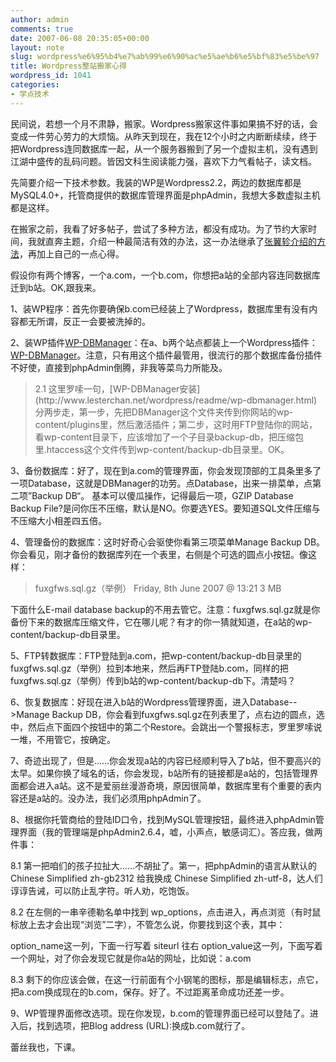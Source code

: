 ```yaml
---
author: admin
comments: true
date: 2007-06-08 20:35:05+00:00
layout: note
slug: wordpress%e6%95%b4%e7%ab%99%e6%90%ac%e5%ae%b6%e5%bf%83%e5%be%97
title: Wordpress整站搬家心得
wordpress_id: 1041
categories:
- 学点技术
---
```


民间说，若想一个月不肃静，搬家。Wordpress搬家这件事如果搞不好的话，会变成一件劳心劳力的大烦恼。从昨天到现在，我在12个小时之内断断续续，终于把Wordpress连同数据库一起，从一个服务器搬到了另一个虚拟主机，没有遇到江湖中盛传的乱码问题。皆因文科生阅读能力强，喜欢下力气看帖子，读文档。

先简要介绍一下技术参数。我装的WP是Wordpress2.2，两边的数据库都是MySQL4.0+，托管商提供的数据库管理界面是phpAdmin，我想大多数虚拟主机都是这样。

在搬家之前，我看了好多帖子，尝试了多种方法，都没有成功。为了节约大家时间，我就直奔主题，介绍一种最简洁有效的办法，这一办法继承了[张翼轸介绍的方法](http://blog.earlzhang.com/others/140/)，再加上自己的一点心得。

假设你有两个博客，一个a.com，一个b.com，你想把a站的全部内容连同数据库迁到b站。OK,跟我来。

1、装WP程序：首先你要确保b.com已经装上了Wordpress，数据库里有没有内容都无所谓，反正一会要被洗掉的。

2、装WP插件[WP-DBManager](http://www.lesterchan.net/wordpress/readme/wp-dbmanager.html)：在a、b两个站点都装上一个Wordpress插件：[WP-DBManager](http://www.lesterchan.net/wordpress/readme/wp-dbmanager.html)。注意，只有用这个插件最管用，很流行的那个数据库备份插件不好使，直接到phpAdmin倒腾，非我等菜鸟力所能及。





<blockquote>2.1 这里罗嗦一句，[WP-DBManager安装](http://www.lesterchan.net/wordpress/readme/wp-dbmanager.html)分两步走，第一步，先把DBManager这个文件夹传到你网站的wp-content/plugins里，然后激活插件；第二步，这时用FTP登陆你的网站，看wp-content目录下，应该增加了一个子目录backup-db，把压缩包里.htaccess这个文件传到wp-content/backup-db目录里。OK。</blockquote>





3、备份数据库：好了，现在到a.com的管理界面，你会发现顶部的工具条里多了一项Database，这就是DBManager的功劳。点Database，出来一排菜单，点第二项”Backup DB“。 基本可以傻瓜操作，记得最后一项，GZIP Database Backup File?是问你压不压缩，默认是NO。你要选YES。要知道SQL文件压缩与不压缩大小相差四五倍。

4、管理备份的数据库：这时好奇心会驱使你看第三项菜单Manage Backup DB。你会看见，刚才备份的数据库列在一个表里，右侧是个可选的圆点小按钮。像这样：





<blockquote>fuxgfws.sql.gz（举例）   Friday, 8th June 2007 @ 13:21	  3 MB</blockquote>





下面什么E-mail database backup的不用去管它。注意：fuxgfws.sql.gz就是你备份下来的数据库压缩文件，它在哪儿呢？有才的你一猜就知道，在a站的wp-content/backup-db目录里。

5、FTP转数据库：FTP登陆到a.com，把wp-content/backup-db目录里的fuxgfws.sql.gz（举例）拉到本地来，然后再FTP登陆b.com，同样的把fuxgfws.sql.gz（举例）传到b站的wp-content/backup-db下。清楚吗？

6、恢复数据库：好现在进入b站的Wordpress管理界面，进入Database-->Manage Backup DB，你会看到fuxgfws.sql.gz在列表里了，点右边的圆点，选中，然后点下面四个按钮中的第二个Restore。会跳出一个警报标志，罗里罗嗦说一堆，不用管它，按确定。

7、奇迹出现了，但是……你会发现a站的内容已经顺利导入了b站，但不要高兴的太早。如果你换了域名的话，你会发现，b站所有的链接都是a站的，包括管理界面都会进入a站。这不是爱丽丝漫游奇境，原因很简单，数据库里有个重要的表内容还是a站的。没办法，我们必须用phpAdmin了。

8、根据你托管商给的登陆ID口令，找到MySQL管理按钮，最终进入phpAdmin管理界面（我的管理端是phpAdmin2.6.4，嘘，小声点，敏感词汇）。答应我，做两件事：

8.1 第一把咱们的孩子拉扯大……不胡扯了。第一，把phpAdmin的语言从默认的Chinese Simplified zh-gb2312 给我换成 Chinese Simplified zh-utf-8，达人们谆谆告诫，可以防止乱字符。听人劝，吃饱饭。

8.2 在左侧的一串辛德勒名单中找到 wp_options，点击进入，再点浏览（有时鼠标放上去才会出现“浏览”二字），不管怎么说，你要找到这个表，其中：

option_name这一列，下面一行写着	siteurl
往右 option_value这一列，下面写着一个网址，对了你会发现它就是你a站的网址，比如说：a.com

8.3 剩下的你应该会做，在这一行前面有个小钢笔的图标，那是编辑标志，点它，把a.com换成现在的b.com，保存。好了。不过距离革命成功还差一步。

9、WP管理界面修改选项。现在你发现，b.com的管理界面已经可以登陆了。进入后，找到选项，把Blog address (URL):换成b.com就行了。

蕾丝我也，下课。
